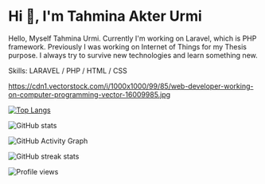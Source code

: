 # Hi 👋, I'm Tahmina Akter Urmi
Hello, Myself Tahmina Urmi. Currently I'm working on Laravel, which is PHP framework. Previously I was working on  Internet of Things for my Thesis purpose.  I always try to survive new technologies and learn something new.


Skills: LARAVEL / PHP / HTML / CSS

https://cdn1.vectorstock.com/i/1000x1000/99/85/web-developer-working-on-computer-programming-vector-16009985.jpg
  

[![Top Langs](https://github-readme-stats.vercel.app/api/top-langs/?username=TahminaAkterUrmi)](https://github.com/anuraghazra/github-readme-stats)

![GitHub stats](https://github-readme-stats.vercel.app/api?username=TahminaAkterUrmi&show_icons=true&count_private=true)  

![GitHub Activity Graph](https://activity-graph.herokuapp.com/graph?username=TahminaAkterUrmi)  

![GitHub streak stats](https://github-readme-streak-stats.herokuapp.com/?user=TahminaAkterUrmi)  

![Profile views](https://gpvc.arturio.dev/TahminaAkterUrmi)  

